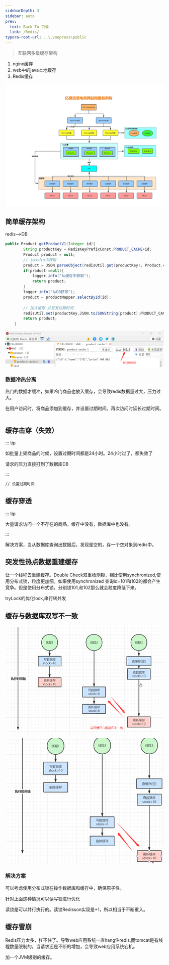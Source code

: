```yaml
---
sidebarDepth: 3
sidebar: auto
prev:
  text: Back To 目录
  link: /Redis/
typora-root-url: ..\.vuepress\public
---
```






> 互联网多级缓存架构

1. nginx缓存
2. web中的java本地缓存
3. Redis缓存



![](/images/Redis/80946.png)



## 简单缓存架构

redis-->DB

```java
public Product getProductV1(Integer id){
        String productKey = RedisKeyPrefixConst.PRODUCT_CACHE+id;
        Product product = null;
        // 从redis中获取
        product = JSON.parseObject(redisUtil.get(productKey), Product.class);
        if(product!=null){
            logger.info("从缓存中获取");
            return product;
        }
        logger.info("从DB获取");
        product = productMapper.selectById(id);

        // 加入缓存 并且有过期时间
        redisUtil.set(productKey,JSON.toJSONString(product),PRODUCT_CACHE_TIMEOUT, TimeUnit.SECONDS);
        return product;
    }
```

![image-20220810204631876](/images/MySQL/image-20220810204631876.png)

### 数据冷热分离

热门的数据才缓冲，如果冷门商品也放入缓存，会导致redis数据量过大，压力过大。

在用户访问时，将商品添加到缓存，并设置过期时间。再次访问时延长过期时间。

```java

```







## 缓存击穿（失效）

::: tip

如批量上架商品的时候，设置过期时间都是24小时。24小时过了，都失效了

请求的压力直接打到了数据库DB

:::

```sh
// 设置过期时间
```



## 缓存穿透

::: tip

大量请求访问一个不存在的商品，缓存中没有，数据库中也没有。

:::

解决方案，当从数据库查询出数据后，发现是空的，存一个空对象到redis中。





## 突发性热点数据重建缓存

让一个线程去重建缓存。Double Check双重检测锁，相比使用synchronized,使用分布式锁，粒度更加细。如果使用synchronized 查询id=101和102的都会产生竞争。但是使用分布式锁，分别锁101,和102那么就会粒度降低下来。

tryLock的优化lock,串行转并发





## 缓存与数据库双写不一致

![image-20220810170213476](/images/Redis/image-20220810170213476.png)

![image-20220810170422683](/images/Redis/image-20220810170422683.png)

### 解决方案

可以考虑使用分布式锁在操作数据库和缓存中，确保原子性。

针对上面这种情况可以读写锁进行优化

读锁是可以并行执行的。读锁Redisson实现是+1，所以相当于不断重入。





## 缓存雪崩

Redis压力太多，扛不住了。导致web应用系统一直hang住redis,而tomcat是有线程数量限制的，当请求还是不断的增加，会导致web应用系统宕机。

加一个JVM级别的缓存。
